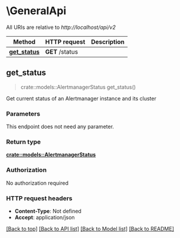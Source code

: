 # \GeneralApi

All URIs are relative to *http://localhost/api/v2*

Method | HTTP request | Description
------------- | ------------- | -------------
[**get_status**](GeneralApi.md#get_status) | **GET** /status | 



## get_status

> crate::models::AlertmanagerStatus get_status()


Get current status of an Alertmanager instance and its cluster

### Parameters

This endpoint does not need any parameter.

### Return type

[**crate::models::AlertmanagerStatus**](alertmanagerStatus.md)

### Authorization

No authorization required

### HTTP request headers

- **Content-Type**: Not defined
- **Accept**: application/json

[[Back to top]](#) [[Back to API list]](../README.md#documentation-for-api-endpoints) [[Back to Model list]](../README.md#documentation-for-models) [[Back to README]](../README.md)

